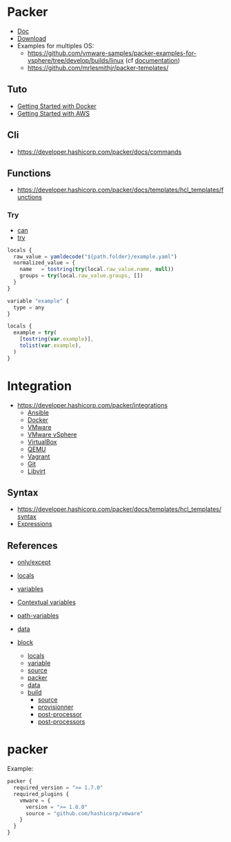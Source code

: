 # Packer
* [Doc](https://developer.hashicorp.com/packer)
* [Download](https://developer.hashicorp.com/packer/install)
* Examples for multiples OS:
  * https://github.com/vmware-samples/packer-examples-for-vsphere/tree/develop/builds/linux (cf [documentation](https://vmware-samples.github.io/packer-examples-for-vsphere/))
  * https://github.com/mrlesmithjr/packer-templates/

## Tuto
* [Getting Started with Docker](https://developer.hashicorp.com/packer/tutorials/docker-get-started)
* [Getting Started with AWS](https://developer.hashicorp.com/packer/tutorials/aws-get-started)

## Cli
* https://developer.hashicorp.com/packer/docs/commands

## Functions
* https://developer.hashicorp.com/packer/docs/templates/hcl_templates/functions

### Try
* [can](https://developer.hashicorp.com/packer/docs/templates/hcl_templates/functions/conversion/can)
* [try](https://developer.hashicorp.com/packer/docs/templates/hcl_templates/functions/conversion/try)

```js
locals {
  raw_value = yamldecode("${path.folder}/example.yaml")
  normalized_value = {
    name   = tostring(try(local.raw_value.name, null))
    groups = try(local.raw_value.groups, [])
  }
}
```

```js
variable "example" {
  type = any
}

locals {
  example = try(
    [tostring(var.example)],
    tolist(var.example),
  )
}
```

# Integration
* https://developer.hashicorp.com/packer/integrations
  * [Ansible](https://developer.hashicorp.com/packer/integrations/hashicorp/ansible)
  * [Docker](https://developer.hashicorp.com/packer/integrations/hashicorp/docker)
  * [VMware](https://developer.hashicorp.com/packer/integrations/hashicorp/vmware)
  * [VMware vSphere](https://developer.hashicorp.com/packer/integrations/hashicorp/vsphere)
  * [VirtualBox](https://developer.hashicorp.com/packer/integrations/hashicorp/virtualbox)
  * [QEMU](https://developer.hashicorp.com/packer/integrations/hashicorp/qemu)
  * [Vagrant](https://developer.hashicorp.com/packer/integrations/hashicorp/vagrant)
  * [Git](https://developer.hashicorp.com/packer/plugins/datasources/git)
  * [Libvirt](https://developer.hashicorp.com/packer/plugins/builders/libvirt)

## Syntax
* https://developer.hashicorp.com/packer/docs/templates/hcl_templates/syntax
* [Expressions](https://developer.hashicorp.com/packer/docs/templates/hcl_templates/expressions)

## References
* [only/except](https://developer.hashicorp.com/packer/docs/templates/hcl_templates/onlyexcept)

* [locals](https://developer.hashicorp.com/packer/docs/templates/hcl_templates/locals)
* [variables](https://developer.hashicorp.com/packer/docs/templates/hcl_templates/variables)
* [Contextual variables](https://developer.hashicorp.com/packer/docs/templates/hcl_templates/contextual-variables)
* [path-variables](https://developer.hashicorp.com/packer/docs/templates/hcl_templates/path-variables)
* [data](https://developer.hashicorp.com/packer/docs/templates/hcl_templates/datasources)
* [block](https://developer.hashicorp.com/packer/docs/templates/hcl_templates/blocks)
  * [locals](https://developer.hashicorp.com/packer/docs/templates/hcl_templates/blocks/locals)
  * [variable](https://developer.hashicorp.com/packer/docs/templates/hcl_templates/blocks/variable)
  * [source](https://developer.hashicorp.com/packer/docs/templates/hcl_templates/blocks/source)
  * [packer](https://developer.hashicorp.com/packer/docs/templates/hcl_templates/blocks/packer)
  * [data](https://developer.hashicorp.com/packer/docs/templates/hcl_templates/blocks/data)
  * [build](https://developer.hashicorp.com/packer/docs/templates/hcl_templates/blocks/build)
    * [source](https://developer.hashicorp.com/packer/docs/templates/hcl_templates/blocks/build/source)
    * [provisionner](https://developer.hashicorp.com/packer/docs/templates/hcl_templates/blocks/build/provisioner)
    * [post-processor](https://developer.hashicorp.com/packer/docs/templates/hcl_templates/blocks/build/post-processor)
    * [post-processors](https://developer.hashicorp.com/packer/docs/templates/hcl_templates/blocks/build/post-processors)

# packer
Example:
```js
packer {
  required_version = ">= 1.7.0"
  required_plugins {
    vmware = {
      version = ">= 1.0.0"
      source = "github.com/hashicorp/vmware"
    }
  }
}
```
